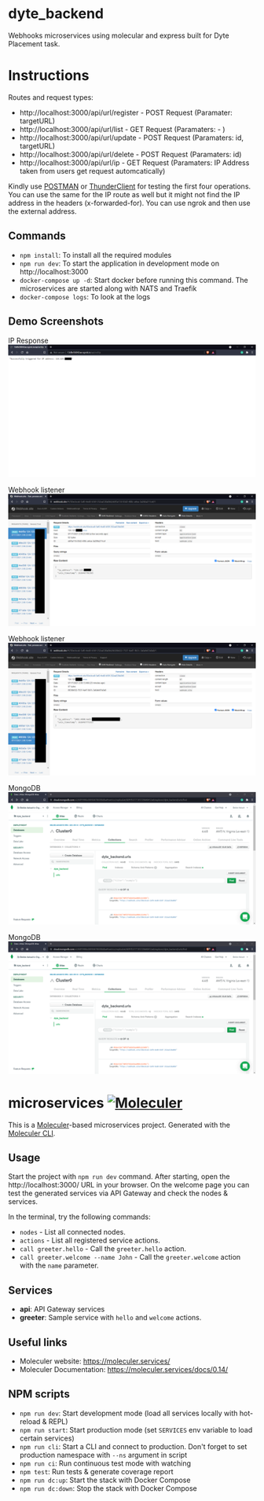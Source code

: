 # dyte_backend
Webhooks microservices using molecular and express built for Dyte Placement task.

# Instructions
Routes and request types:
- http://localhost:3000/api/url/register - POST Request (Paramater: targetURL)
- http://localhost:3000/api/url/list - GET Request (Paramaters: - )
- http://localhost:3000/api/url/update - POST Request (Paramaters: id, targetURL)
- http://localhost:3000/api/url/delete - POST Request (Paramaters: id)
- http://localhost:3000/api/url/ip - GET Request (Paramaters: IP Address taken from users get request automcatically)

Kindly use [POSTMAN](https://www.postman.com/) or [ThunderClient](https://www.thunderclient.io/) for testing the first four operations. You can use the same for the IP route as well but it might not find the IP address in the headers (x-forwarded-for). You can use ngrok and then use the external address.


## Commands
- `npm install`: To install all the required modules
- `npm run dev`: To start the application in development mode on http://localhost:3000
- `docker-compose up -d`: Start docker before running this command. The microservices are started along with NATS and Traefik
- `docker-compose logs`: To look at the logs

## Demo Screenshots
IP Response
![IP Response](Screenshots/1.png "IP Response")

Webhook listener
![Webhook listener](Screenshots/2.png "Webhook listener")

Webhook listener
![Webhook listener](Screenshots/3.png "Webhook listener")

MongoDB
![MongoDB](Screenshots/4.png "MongoDB")

MongoDB
![MongoDB](Screenshots/4.png "MongoDB")


# microservices [![Moleculer](https://badgen.net/badge/Powered%20by/Moleculer/0e83cd)](https://moleculer.services)
This is a [Moleculer](https://moleculer.services/)-based microservices project. Generated with the [Moleculer CLI](https://moleculer.services/docs/0.14/moleculer-cli.html).

## Usage
Start the project with `npm run dev` command. 
After starting, open the http://localhost:3000/ URL in your browser. 
On the welcome page you can test the generated services via API Gateway and check the nodes & services.

In the terminal, try the following commands:
- `nodes` - List all connected nodes.
- `actions` - List all registered service actions.
- `call greeter.hello` - Call the `greeter.hello` action.
- `call greeter.welcome --name John` - Call the `greeter.welcome` action with the `name` parameter.



## Services
- **api**: API Gateway services
- **greeter**: Sample service with `hello` and `welcome` actions.


## Useful links

* Moleculer website: https://moleculer.services/
* Moleculer Documentation: https://moleculer.services/docs/0.14/

## NPM scripts

- `npm run dev`: Start development mode (load all services locally with hot-reload & REPL)
- `npm run start`: Start production mode (set `SERVICES` env variable to load certain services)
- `npm run cli`: Start a CLI and connect to production. Don't forget to set production namespace with `--ns` argument in script
- `npm run ci`: Run continuous test mode with watching
- `npm test`: Run tests & generate coverage report
- `npm run dc:up`: Start the stack with Docker Compose
- `npm run dc:down`: Stop the stack with Docker Compose

